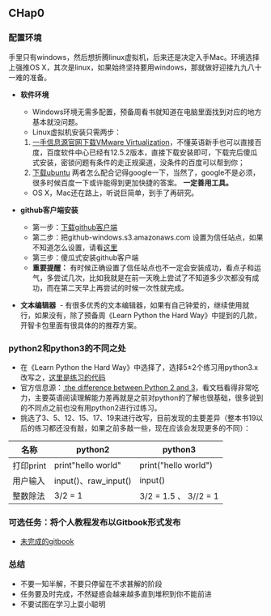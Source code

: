 ## CHap0

### 配置环境
手里只有windows，然后想折腾linux虚拟机，后来还是决定入手Mac。环境选择上强推OS X，其次是linux，如果始终坚持要用windows，那就做好迎接九九八十一难的准备。
- **软件环境**
  - Windows环境无需多配置，预备周看书就知道在电脑里面找到对应的地方基本就没问题。
  - Linux虚拟机安装只需两步：
  1. [一手信息源官网下载VMware Virtualization](http://www.vmware.com/products/workstation/workstation-evaluation.html)，不懂英语新手也可以直接百度，百度软件中心已经有12.5.2版本，直接下载安装即可，下载完后傻瓜式安装，密锁问题有条件的走正规渠道，没条件的百度可以帮到你；
  2. [下载ubuntu](https://www.ubuntu.com/download/desktop)
  两者怎么配合记得google一下，当然了，google不是必须，很多时候百度一下或许能得到更加快捷的答案。 **一定善用工具。**
  - OS X，Mac还在路上，听说巨简单，到手了再研究。

- **github客户端安装**
  - 第一步：[下载github客户端](https://desktop.github.com/)
  - 第二步：把github-windows.s3.amazonaws.com 设置为信任站点，如果不知道怎么设置，请看[这里](https://www.zhihu.com/question/21623581/answer/67127382)
  - 第三步：傻瓜式安装github客户端
  - **重要提醒：** 有时候正确设置了信任站点也不一定会安装成功，看点子和运气，多尝试几次，比如我就是在前一天晚上尝试了不知道多少次都没有成功，而在第二天早上再尝试的时候一次性就完成。

- **文本编辑器**
  - 有很多优秀的文本编辑器，如果有自己钟爱的，继续使用就行，如果没有，除了预备周《Learn Python the Hard Way》中提到的几款，开智卡包里面有很具体的的推荐方案。
  
### python2和python3的不同之处  

- 在《Learn Python the Hard Way》中选择了，选择5±2个练习用python3.x改写之，[这里是练习的代码](https://github.com/wenyan666/Py103/tree/master/Chap0/project)
- 官方信息源：[ the difference between Python 2 and 3](https://wiki.python.org/moin/Python2orPython3)，看文档看得非常吃力，主要英语阅读理解能力差再就是之前对python的了解也很基础，很多说到的不同点之前也没有用python2进行过练习。
- 挑选了3、5、12、15、17、19来进行改写，目前发现的主要差异（整本书19以后的练习都还没有敲，如果之前多敲一些，现在应该会发现更多的不同）：

名称 |python2 | python3
---|---|---
打印print | print"hello world"| print("hello world")
用户输入 | input()、raw_input()| input()
整数除法 | 3/2 = 1| 3/2 = 1.5 、 3//2 = 1


### 可选任务：将个人教程发布以Gitbook形式发布

- [未完成的gitbook](https://wenyan666.gitbooks.io/learn-python-with-wenyan/content/)

### 总结
- 不要一知半解，不要只停留在不求甚解的阶段
- 任务要及时完成，不然疑惑会越来越多直到堆积到你不能前进
- 不要试图在学习上耍小聪明
